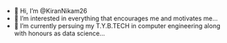 - 👋 Hi, I’m @KiranNikam26
- 👀 I’m interested in everything that encourages me and motivates me...
- 🌱 I’m currently persuing my T.Y.B.TECH in computer engineering along with honours as data science...

<!---
KiranNikam26/KiranNikam26 is a ✨ special ✨ repository because its `README.md` (this file) appears on your GitHub profile.
You can click the Preview link to take a look at your changes.
--->
